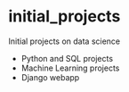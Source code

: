 # initial_projects
 Initial projects on data science
- Python and SQL projects
- Machine Learning projects
- Django webapp
